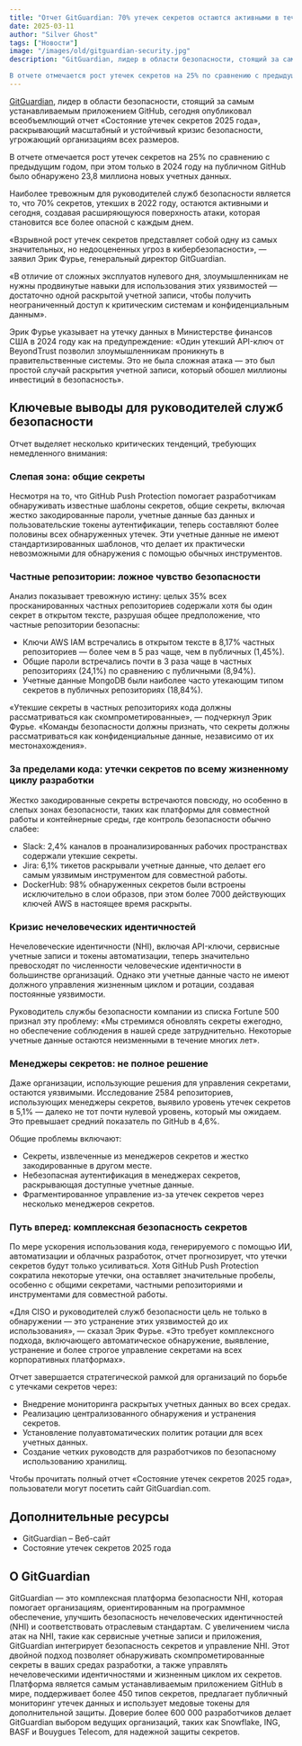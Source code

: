 ```yaml
---
title: "Отчет GitGuardian: 70% утечек секретов остаются активными в течение двух лет, требуя немедленного устранения"
date: 2025-03-11
author: "Silver Ghost"
tags: ["Новости"]
image: "/images/old/gitguardian-security.jpg"
description: "GitGuardian, лидер в области безопасности, стоящий за самым устанавливаемым приложением GitHub, сегодня опубликовал всеобъемлющий отчет «Состояние утечек секретов 2025 года», раскрывающий масштабный и устойчивый кризис безопасности, угрожающий организациям всех размеров.

В отчете отмечается рост утечек секретов на 25% по сравнению с предыдущим годом, при этом только в 2024 году на"
---
```


[GitGuardian](https://www.gitguardian.com/?ref=geeknest.ru), лидер в области безопасности, стоящий за самым устанавливаемым приложением GitHub, сегодня опубликовал всеобъемлющий отчет «Состояние утечек секретов 2025 года», раскрывающий масштабный и устойчивый кризис безопасности, угрожающий организациям всех размеров.

В отчете отмечается рост утечек секретов на 25% по сравнению с предыдущим годом, при этом только в 2024 году на публичном GitHub было обнаружено 23,8 миллиона новых учетных данных.

Наиболее тревожным для руководителей служб безопасности является то, что 70% секретов, утекших в 2022 году, остаются активными и сегодня, создавая расширяющуюся поверхность атаки, которая становится все более опасной с каждым днем.

«Взрывной рост утечек секретов представляет собой одну из самых значительных, но недооцененных угроз в кибербезопасности», — заявил Эрик Фурье, генеральный директор GitGuardian.

«В отличие от сложных эксплуатов нулевого дня, злоумышленникам не нужны продвинутые навыки для использования этих уязвимостей — достаточно одной раскрытой учетной записи, чтобы получить неограниченный доступ к критическим системам и конфиденциальным данным».

Эрик Фурье указывает на утечку данных в Министерстве финансов США в 2024 году как на предупреждение: «Один утекший API-ключ от BeyondTrust позволил злоумышленникам проникнуть в правительственные системы. Это не была сложная атака — это был простой случай раскрытия учетной записи, который обошел миллионы инвестиций в безопасность».

## **Ключевые выводы для руководителей служб безопасности**

Отчет выделяет несколько критических тенденций, требующих немедленного внимания:

### **Слепая зона: общие секреты**

Несмотря на то, что GitHub Push Protection помогает разработчикам обнаруживать известные шаблоны секретов, общие секреты, включая жестко закодированные пароли, учетные данные баз данных и пользовательские токены аутентификации, теперь составляют более половины всех обнаруженных утечек. Эти учетные данные не имеют стандартизированных шаблонов, что делает их практически невозможными для обнаружения с помощью обычных инструментов.

### **Частные репозитории: ложное чувство безопасности**

Анализ показывает тревожную истину: целых 35% всех просканированных частных репозиториев содержали хотя бы один секрет в открытом тексте, разрушая общее предположение, что частные репозитории безопасны:

- Ключи AWS IAM встречались в открытом тексте в 8,17% частных репозиториев — более чем в 5 раз чаще, чем в публичных (1,45%).
- Общие пароли встречались почти в 3 раза чаще в частных репозиториях (24,1%) по сравнению с публичными (8,94%).
- Учетные данные MongoDB были наиболее часто утекающим типом секретов в публичных репозиториях (18,84%).

«Утекшие секреты в частных репозиториях кода должны рассматриваться как скомпрометированные», — подчеркнул Эрик Фурье. «Команды безопасности должны признать, что секреты должны рассматриваться как конфиденциальные данные, независимо от их местонахождения».

### **За пределами кода: утечки секретов по всему жизненному циклу разработки**

Жестко закодированные секреты встречаются повсюду, но особенно в слепых зонах безопасности, таких как платформы для совместной работы и контейнерные среды, где контроль безопасности обычно слабее:

- Slack: 2,4% каналов в проанализированных рабочих пространствах содержали утекшие секреты.
- Jira: 6,1% тикетов раскрывали учетные данные, что делает его самым уязвимым инструментом для совместной работы.
- DockerHub: 98% обнаруженных секретов были встроены исключительно в слои образов, при этом более 7000 действующих ключей AWS в настоящее время раскрыты.

### **Кризис нечеловеческих идентичностей**

Нечеловеческие идентичности (NHI), включая API-ключи, сервисные учетные записи и токены автоматизации, теперь значительно превосходят по численности человеческие идентичности в большинстве организаций. Однако эти учетные данные часто не имеют должного управления жизненным циклом и ротации, создавая постоянные уязвимости.

Руководитель службы безопасности компании из списка Fortune 500 признал эту проблему: «Мы стремимся обновлять секреты ежегодно, но обеспечение соблюдения в нашей среде затруднительно. Некоторые учетные данные остаются неизменными в течение многих лет».

### **Менеджеры секретов: не полное решение**

Даже организации, использующие решения для управления секретами, остаются уязвимыми. Исследование 2584 репозиториев, использующих менеджеры секретов, выявило уровень утечек секретов в 5,1% — далеко не тот почти нулевой уровень, который мы ожидаем. Это превышает средний показатель по GitHub в 4,6%.

Общие проблемы включают:

- Секреты, извлеченные из менеджеров секретов и жестко закодированные в другом месте.
- Небезопасная аутентификация в менеджерах секретов, раскрывающая доступные учетные данные.
- Фрагментированное управление из-за утечек секретов через несколько менеджеров секретов.

### **Путь вперед: комплексная безопасность секретов**

По мере ускорения использования кода, генерируемого с помощью ИИ, автоматизации и облачных разработок, отчет прогнозирует, что утечки секретов будут только усиливаться. Хотя GitHub Push Protection сократила некоторые утечки, она оставляет значительные пробелы, особенно с общими секретами, частными репозиториями и инструментами для совместной работы.

«Для CISO и руководителей служб безопасности цель не только в обнаружении — это устранение этих уязвимостей до их использования», — сказал Эрик Фурье. «Это требует комплексного подхода, включающего автоматическое обнаружение, выявление, устранение и более строгое управление секретами на всех корпоративных платформах».

Отчет завершается стратегической рамкой для организаций по борьбе с утечками секретов через:

- Внедрение мониторинга раскрытых учетных данных во всех средах.
- Реализацию централизованного обнаружения и устранения секретов.
- Установление полуавтоматических политик ротации для всех учетных данных.
- Создание четких руководств для разработчиков по безопасному использованию хранилищ.

Чтобы прочитать полный отчет «Состояние утечек секретов 2025 года», пользователи могут посетить сайт GitGuardian.com.

## **Дополнительные ресурсы**

- GitGuardian – Веб-сайт
- Состояние утечек секретов 2025 года

## **О GitGuardian**

GitGuardian — это комплексная платформа безопасности NHI, которая помогает организациям, ориентированным на программное обеспечение, улучшить безопасность нечеловеческих идентичностей (NHI) и соответствовать отраслевым стандартам. С увеличением числа атак на NHI, такие как сервисные учетные записи и приложения, GitGuardian интегрирует безопасность секретов и управление NHI. Этот двойной подход позволяет обнаруживать скомпрометированные секреты в ваших средах разработки, а также управлять нечеловеческими идентичностями и жизненным циклом их секретов. Платформа является самым устанавливаемым приложением GitHub в мире, поддерживает более 450 типов секретов, предлагает публичный мониторинг утечек данных и использует медовые токены для дополнительной защиты. Доверие более 600 000 разработчиков делает GitGuardian выбором ведущих организаций, таких как Snowflake, ING, BASF и Bouygues Telecom, для надежной защиты секретов.